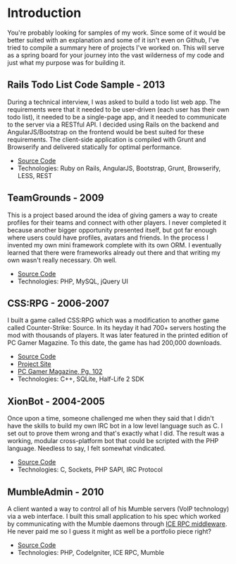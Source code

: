 # Introduction
You're probably looking for samples of my work. Since some of it would be better suited with an explanation and some of it isn't even on Github, I've tried to compile a summary here of projects I've worked on. This will serve as a spring board for your journey into the vast wilderness of my code and just what my purpose was for building it.

## Rails Todo List Code Sample - 2013
During a technical interview, I was asked to build a todo list web app. The requirements were that it needed to be user-driven (each user has their own todo list), it needed to be a single-page app, and it needed to communicate to the server via a RESTful API. I decided using Rails on the backend and AngularJS/Bootstrap on the frontend would be best suited for these requirements. The client-side application is compiled with Grunt and Browserify and delivered statically for optimal performance.

* [Source Code](https://github.com/jameslk/rails-todo-demo)
* Technologies: Ruby on Rails, AngularJS, Bootstrap, Grunt, Browserify, LESS, REST

## TeamGrounds - 2009
This is a project based around the idea of giving gamers a way to create profiles for their teams and connect with other players. I never completed it because another bigger opportunity presented itself, but got far enough where users could have profiles, avatars and friends. In the process I invented my own mini framework complete with its own ORM. I eventually learned that there were frameworks already out there and that writing my own wasn't really necessary. Oh well.

* [Source Code](https://github.com/jameslk/portfolio/tree/master/projects_without_a_home/TeamGrounds)
* Technologies: PHP, MySQL, jQuery UI

## CSS:RPG - 2006-2007
I built a game called CSS:RPG which was a modification to another game called Counter-Strike: Source. In its heyday it had 700+ servers hosting the mod with thousands of players. It was later featured in the printed edition of PC Gamer Magazine. To this date, the game has had 200,000 downloads.

* [Source Code](http://cssrpg.cvs.sourceforge.net/viewvc/cssrpg/plugin_cssrpg/)
* [Project Site](http://sourceforge.net/projects/cssrpg/)
* [PC Gamer Magazine, Pg. 102](http://jameskoshigoe.com/stuff/cssrpg-pcgamer.jpg)
* Technologies: C++, SQLite, Half-Life 2 SDK

## XionBot - 2004-2005
Once upon a time, someone challenged me when they said that I didn't have the skills to build my own IRC bot in a low
level language such as C. I set out to prove them wrong and that's exactly what I did. The result was a working, modular
cross-platform bot that could be scripted with the PHP language. Needless to say, I felt somewhat vindicated.

* [Source Code](http://xionbot.cvs.sourceforge.net/viewvc/xionbot/phpbot/)
* Technologies: C, Sockets, PHP SAPI, IRC Protocol

## MumbleAdmin - 2010
A client wanted a way to control all of his Mumble servers (VoIP technology) via a web interface. I built this small application to his spec which worked by communicating with the Mumble daemons through [ICE RPC middleware](http://en.wikipedia.org/wiki/Internet_Communications_Engine). He never paid me so I guess it might as well be a portfolio piece right?

* [Source Code](https://github.com/jameslk/portfolio/tree/master/projects_without_a_home/MumbleAdmin)
* Technologies: PHP, CodeIgniter, ICE RPC, Mumble
